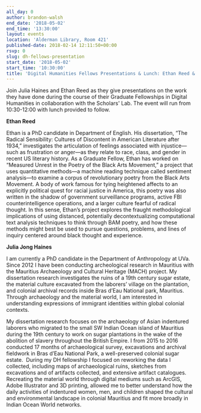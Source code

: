 ```yaml
---
all_day: 0
author: brandon-walsh
end_date: '2018-05-02'
end_time: '13:30:00'
layout: events
location: 'Alderman Library, Room 421'
published-date: 2018-02-14 12:11:50+00:00
rsvp: 0
slug: dh-fellows-presentation
start_date: '2018-05-02'
start_time: '10:30:00'
title: 'Digital Humanities Fellows Presentations & Lunch: Ethan Reed & Julia Haines'
---
```


Join Julia Haines and Ethan Reed as they give presentations on the work they have done during the course of their Graduate Fellowships in Digital Humanities in collaboration with the Scholars' Lab. The event will run from 10:30-12:00 with lunch provided to follow.

**Ethan Reed**

Ethan is a PhD candidate in Department of English. His dissertation, “The Radical Sensibility: Cultures of Discontent in American Literature after 1934,” investigates the articulation of feelings associated with injustice—such as frustration or anger—as they relate to race, class, and gender in recent US literary history. As a Graduate Fellow, Ethan has worked on “Measured Unrest in the Poetry of the Black Arts Movement,” a project that uses quantitative methods—a machine reading technique called sentiment analysis—to examine a corpus of revolutionary poetry from the Black Arts Movement. A body of work famous for tying heightened affects to an explicitly political quest for racial justice in America, this poetry was also written in the shadow of government surveillance programs, active FBI counterintelligence operations, and a larger culture fearful of radical thought. In this sense, Ethan’s project explores the fraught methodological implications of using distanced, potentially decontextualizing computational text analysis techniques to think through BAM poetry, and how these methods might best be used to pursue questions, problems, and lines of inquiry centered around black thought and experience.

**Julia Jong Haines**

I am currently a PhD candidate in the Department of Anthropology at UVa. Since 2012 I have been conducting archeological research in Mauritius with the Mauritius Archaeology and Cultural Heritage (MACH) project. My dissertation research investigates the ruins of a 19th century sugar estate, the material culture excavated from the laborers’ village on the plantation, and colonial archival records inside Bras d’Eau National park, Mauritius. Through archaeology and the material world, I am interested in understanding expressions of immigrant identities within global colonial contexts.

My dissertation research focuses on the archaeology of Asian indentured laborers who migrated to the small SW Indian Ocean island of Mauritius during the 19th century to work on sugar plantations in the wake of the abolition of slavery throughout the British Empire. I from 2015 to 2016 conducted 17 months of archaeological survey, excavations and archival fieldwork in Bras d’Eau National Park, a well-preserved colonial sugar estate.  During my DH fellowship I focused on reworking the data I collected, including maps of archaeological ruins, sketches from excavations and of artifacts collected, and extensive artifact catalogues. Recreating the material world through digital mediums such as ArcGIS, Adobe Illustrator and 3D printing, allowed me to better understand how the daily activities of indentured women, men, and children shaped the cultural and environmental landscape in colonial Mauritius and fit more broadly in Indian Ocean World networks.


